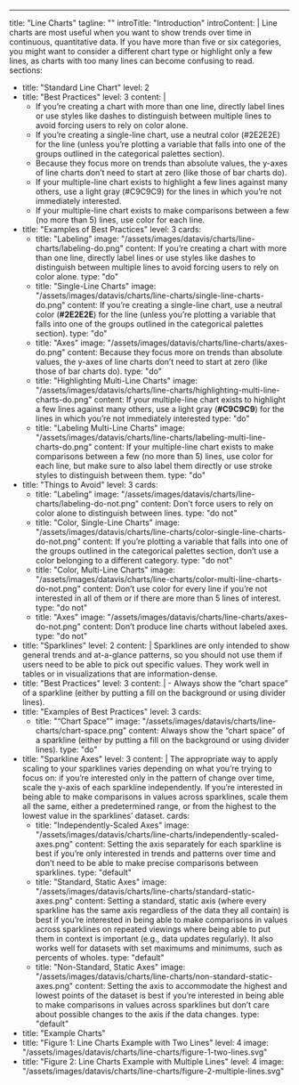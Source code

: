 ---
title: "Line Charts"
tagline: ""
introTitle: "Introduction"
introContent: | 
        Line charts are most useful when you want to show trends over time in continuous, quantitative data. If you have more than five or six categories, you might want to consider a different chart type or highlight only a few lines, as charts with too many lines can become confusing to read.
sections:
  - title: "Standard Line Chart"
    level: 2
  - title: "Best Practices"
    level: 3
    content: |
      - If you’re creating a chart with more than one line, directly label lines or use styles like dashes to distinguish between multiple lines to avoid forcing users to rely on color alone.
      - If you’re creating a single-line chart, use a neutral color (#2E2E2E) for the line (unless you’re plotting a variable that falls into one of the groups outlined in the categorical palettes section).
      - Because they focus more on trends than absolute values, the y-axes of line charts don’t need to start at zero (like those of bar charts do).
      - If your multiple-line chart exists to highlight a few lines against many others, use a light gray (#C9C9C9) for the lines in which you’re not immediately interested.
      - If your multiple-line chart exists to make comparisons between a few (no more than 5) lines, use color for each line.
  - title: "Examples of Best Practices"
    level: 3
    cards:
    - title: "Labeling"
      image: "/assets/images/datavis/charts/line-charts/labeling-do.png"
      content: If you’re creating a chart with more than one line, directly label lines or use styles like dashes to distinguish between multiple lines to avoid forcing users to rely on color alone.
      type: "do"
    - title: "Single-Line Charts"
      image: "/assets/images/datavis/charts/line-charts/single-line-charts-do.png"
      content: If you’re creating a single-line chart, use a neutral color (**#2E2E2E**) for the line (unless you’re plotting a variable that falls into one of the groups outlined in the categorical palettes section).
      type: "do"
    - title: "Axes"
      image: "/assets/images/datavis/charts/line-charts/axes-do.png"
      content: Because they focus more on trends than absolute values, the y-axes of line charts don’t need to start at zero (like those of bar charts do).
      type: "do"
    - title: "Highlighting Multi-Line Charts"
      image: "/assets/images/datavis/charts/line-charts/highlighting-multi-line-charts-do.png"
      content: If your multiple-line chart exists to highlight a few lines against many others, use a light gray (**#C9C9C9**) for the lines in which you’re not immediately interested
      type: "do"
    - title: "Labeling Multi-Line Charts"
      image: "/assets/images/datavis/charts/line-charts/labeling-multi-line-charts-do.png"
      content: If your multiple-line chart exists to make comparisons between a few (no more than 5) lines, use color for each line, but make sure to also label them directly or use stroke styles to distinguish between them.
      type: "do"
  - title: "Things to Avoid"
    level: 3
    cards:
    - title: "Labeling"
      image: "/assets/images/datavis/charts/line-charts/labeling-do-not.png"
      content: Don’t force users to rely on color alone to distinguish between lines.
      type: "do not"
    - title: "Color, Single-Line Charts"
      image: "/assets/images/datavis/charts/line-charts/color-single-line-charts-do-not.png"
      content: If you’re plotting a variable that falls into one of the groups outlined in the categorical palettes section, don’t use a color belonging to a different category.
      type: "do not"
    - title: "Color, Multi-Line Charts"
      image: "/assets/images/datavis/charts/line-charts/color-multi-line-charts-do-not.png"
      content: Don’t use color for every line if you’re not interested in all of them or if there are more than 5 lines of interest.
      type: "do not"
    - title: "Axes"
      image: "/assets/images/datavis/charts/line-charts/axes-do-not.png"
      content: Don’t produce line charts without labeled axes.
      type: "do not"
  - title: "Sparklines"
    level: 2
    content: |
        Sparklines are only intended to show general trends and at-a-glance patterns, so you should not use them if users need to be able to pick out specific values. They work well in tables or in visualizations that are information-dense.
  - title: "Best Practices"
    level: 3
    content: |
        - Always show the “chart space” of a sparkline (either by putting a fill on the background or using divider lines).
  - title: "Examples of Best Practices"
    level: 3
    cards:
    - title: "“Chart Space”"
      image: "/assets/images/datavis/charts/line-charts/chart-space.png"
      content: Always show the “chart space” of a sparkline (either by putting a fill on the background or using divider lines).
      type: "do"
  - title: "Sparkline Axes"
    level: 3
    content: |
        The appropriate way to apply scaling to your sparklines varies depending on what you’re trying to focus on: if you’re interested only in the pattern of change over time, scale the y-axis of each sparkline independently. If you’re interested in being able to make comparisons in values across sparklines, scale them all the same, either a predetermined range, or from the highest to the lowest value in the sparklines’ dataset.
    cards:
    - title: "Independently-Scaled Axes"
      image: "/assets/images/datavis/charts/line-charts/independently-scaled-axes.png"
      content: Setting the axis separately for each sparkline is best if you’re only interested in trends and patterns over time and don’t need to be able to make precise comparisons between sparklines.
      type: "default"
    - title: "Standard, Static Axes"
      image: "/assets/images/datavis/charts/line-charts/standard-static-axes.png"
      content: Setting a standard, static axis (where every sparkline has the same axis regardless of the data they all contain) is best if you’re interested in being able to make comparisons in values across sparklines on repeated viewings where being able to put them in context is important (e.g., data updates regularly). It also works well for datasets with set maximums and minimums, such as percents of wholes.
      type: "default"
    - title: "Non-Standard, Static Axes"
      image: "/assets/images/datavis/charts/line-charts/non-standard-static-axes.png"
      content: Setting the axis to accommodate the highest and lowest points of the dataset is best if you’re interested in being able to make comparisons in values across sparklines but don’t care about possible changes to the axis if the data changes.
      type: "default"
  - title: "Example Charts"
  - title: "Figure 1: Line Charts Example with Two Lines"
    level: 4
    image: "/assets/images/datavis/charts/line-charts/figure-1-two-lines.svg"
  - title: "Figure 2: Line Charts Example with Multiple Lines"
    level: 4
    image: "/assets/images/datavis/charts/line-charts/figure-2-multiple-lines.svg"
